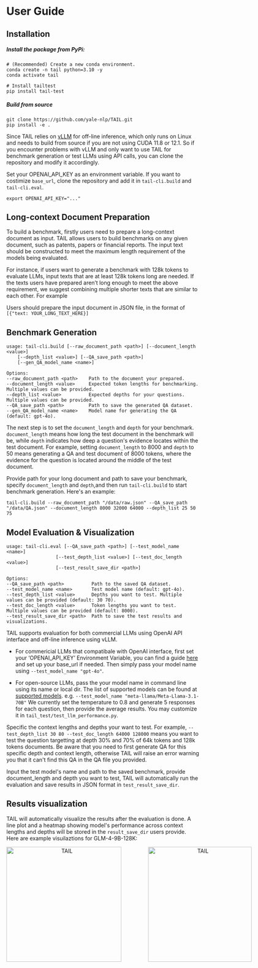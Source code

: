 # User Guide

## Installation

##### Install the package from PyPi:
```
# (Recommended) Create a new conda environment.
conda create -n tail python=3.10 -y
conda activate tail

# Install tailtest
pip install tail-test
```

##### Build from source
```
git clone https://github.com/yale-nlp/TAIL.git
pip install -e .  
```
Since TAIL relies on [vLLM](https://docs.vllm.ai/en/latest/) for off-line inference, which only runs on Linux and needs to build from source if you are not using CUDA 11.8 or 12.1. So if you encounter problems with vLLM and only want to use TAIL for benchmark generation or test LLMs using API calls, you can clone the repository and modify it accordingly.

Set your OPENAI_API_KEY as an environment variable. If you want to costimize `base_url`, clone the repository and add it in `tail-cli.build` and `tail-cli.eval`.
```
export OPENAI_API_KEY="..."
```
##  Long-context Document Preparation

To build a benchmark, firstly users need to prepare a long-context document as input. TAIL allows users to build benchmarks on any given document, such as patents, papers or financial reports. The input text should be constructed to meet the maximum length requirement of the models being evaluated.

For instance, if users want to generate a benchmark with 128k tokens to evaluate LLMs, input texts that are at least 128k tokens long are needed. If the texts users have prepared aren’t long enough to meet the above requirement, we suggest combining multiple shorter texts that are similar to each other. For example

Users should prepare the input document in JSON file, in the format of `[{"text: YOUR_LONG_TEXT_HERE}]`
## Benchmark Generation

```
usage: tail-cli.build [--raw_document_path <path>] [--document_length <value>] 
    [--depth_list <value>] [--QA_save_path <path>] 
    [--gen_QA_model_name <name>]

Options:
--raw_document_path <path>    Path to the document your prepared.
--document_length <value>     Expected token lengths for benchmarking. Multiple values can be provided.
--depth_list <value>          Expected depths for your questions. Multiple values can be provided.
--QA_save_path <path>         Path to save the generated QA dataset.
--gen_QA_model_name <name>    Model name for generating the QA (default: gpt-4o).
```

The next step is to set the `document_length` and `depth` for your benchmark. `document_length` means how long the test document in the benchmark will be, while `depth` indicates how deep a question's evidence locates within the test document. For example, setting `document_length` to 8000 and  `depth` to 50 means generating a QA and test document of 8000 tokens, where the evidence for the question is located around the middle of the test document.

Provide path for your long document and path to save your benchmark, specify `document_length` and `depth`,and then run `tail-cli.build` to start benchmark generation. Here's an example: 
```
tail-cli.build --raw_document_path "/data/raw.json" --QA_save_path "/data/QA.json" --document_length 8000 32000 64000 --depth_list 25 50 75
```
## Model Evaluation & Visualization

```
usage: tail-cli.eval [--QA_save_path <path>] [--test_model_name <name>] 
                  [--test_depth_list <value>] [--test_doc_length <value>] 
                  [--test_result_save_dir <path>]

Options:
--QA_save_path <path>          Path to the saved QA dataset.
--test_model_name <name>       Test model name (default: gpt-4o).
--test_depth_list <value>      Depths you want to test. Multiple values can be provided (default: 30 70).
--test_doc_length <value>      Token lengths you want to test. Multiple values can be provided (default: 8000).
--test_result_save_dir <path>  Path to save the test results and visualizations.  
```

TAIL supports evaluation for both commercial LLMs using OpenAI API interface and off-line inference using vLLM. 

* For commericial LLMs that compatibale with OpenAI interface, first set your ‘OPENAI_API_KEY’ Environment Variable, you can find a guide [here](https://help.openai.com/en/articles/5112595-best-practices-for-api-key-safety) and set up your base_url if needed. Then simply pass your model name using `--test_model_name "gpt-4o"`.

* For open-source LLMs, pass the your model name in command line using its name or local dir. The list of supported models can be found at [supported models](https://docs.vllm.ai/en/stable/models/supported_models.html#supported-models). e.g.  `--test_model_name "meta-llama/Meta-Llama-3.1-70B"`
We currently set the temperature to 0.8 and generate 5 responses for each question, then provide the average results. You may customize it in `tail_test/test_llm_performance.py`.

Specific the context lengths and depths your want to test. For example, `--test_depth_list 30 80 --test_doc_length 64000 128000` means you want to test the question targetting at depth 30% and 70% of 64k tokens and 128k tokens documents. Be aware that you need to first generate QA for this specific depth and context length, otherwise TAIL will raise an error warning you that it can't find this QA in the QA file you provided. 

Input the test model's name and path to the saved benchmark, provide document_length and depth you want to test, TAIL will automatically run the evaluation and save results in JSON format in `test_result_save_dir`.


## Results visualization

TAIL will automatically visualize the results after the evaluation is done. A line plot and a heatmap showing model's performance across context lengths and depths will be stored in the `result_save_dir` users provide. Here are example visuilaztions for GLM-4-9B-128K: 


<center>
<div style="display: flex; align-items: center;">
    <img src="glm_all.png" alt="TAIL" style="width: 300px; height: 300px; object-fit: cover; margin-right: 30px;">
    <img src="line.jpg" alt="TAIL" style="width: 270px; height: 300px; object-fit: cover; margin-left: 40px;">
</div>
</center>